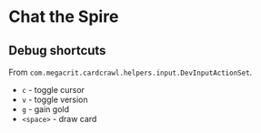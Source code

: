 Chat the Spire
==============

## Debug shortcuts

From `com.megacrit.cardcrawl.helpers.input.DevInputActionSet`.

* `c` - toggle cursor
* `v` - toggle version
* `g` - gain gold
* `<space>` - draw card
